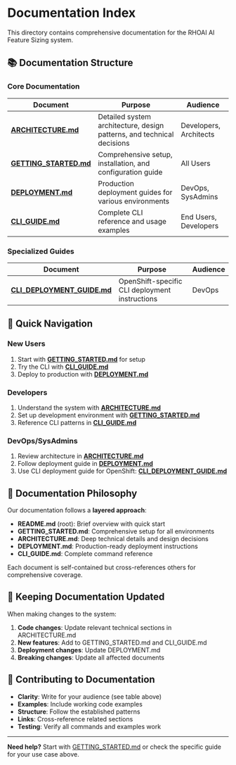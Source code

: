 # Documentation Index

This directory contains comprehensive documentation for the RHOAI AI Feature Sizing system.

## 📚 Documentation Structure

### Core Documentation

| Document | Purpose | Audience |
|----------|---------|----------|
| **[ARCHITECTURE.md](ARCHITECTURE.md)** | Detailed system architecture, design patterns, and technical decisions | Developers, Architects |
| **[GETTING_STARTED.md](GETTING_STARTED.md)** | Comprehensive setup, installation, and configuration guide | All Users |
| **[DEPLOYMENT.md](DEPLOYMENT.md)** | Production deployment guides for various environments | DevOps, SysAdmins |
| **[CLI_GUIDE.md](CLI_GUIDE.md)** | Complete CLI reference and usage examples | End Users, Developers |

### Specialized Guides

| Document | Purpose | Audience |
|----------|---------|----------|
| **[CLI_DEPLOYMENT_GUIDE.md](CLI_DEPLOYMENT_GUIDE.md)** | OpenShift-specific CLI deployment instructions | DevOps |

## 🚀 Quick Navigation

### New Users
1. Start with **[GETTING_STARTED.md](GETTING_STARTED.md)** for setup
2. Try the CLI with **[CLI_GUIDE.md](CLI_GUIDE.md)**
3. Deploy to production with **[DEPLOYMENT.md](DEPLOYMENT.md)**

### Developers
1. Understand the system with **[ARCHITECTURE.md](ARCHITECTURE.md)**
2. Set up development environment with **[GETTING_STARTED.md](GETTING_STARTED.md#development-setup)**
3. Reference CLI patterns in **[CLI_GUIDE.md](CLI_GUIDE.md)**

### DevOps/SysAdmins
1. Review architecture in **[ARCHITECTURE.md](ARCHITECTURE.md)**
2. Follow deployment guide in **[DEPLOYMENT.md](DEPLOYMENT.md)**
3. Use CLI deployment guide for OpenShift: **[CLI_DEPLOYMENT_GUIDE.md](CLI_DEPLOYMENT_GUIDE.md)**

## 📖 Documentation Philosophy

Our documentation follows a **layered approach**:

- **README.md** (root): Brief overview with quick start
- **GETTING_STARTED.md**: Comprehensive setup for all environments
- **ARCHITECTURE.md**: Deep technical details and design decisions
- **DEPLOYMENT.md**: Production-ready deployment instructions
- **CLI_GUIDE.md**: Complete command reference

Each document is self-contained but cross-references others for comprehensive coverage.

## 🔄 Keeping Documentation Updated

When making changes to the system:

1. **Code changes**: Update relevant technical sections in ARCHITECTURE.md
2. **New features**: Add to GETTING_STARTED.md and CLI_GUIDE.md
3. **Deployment changes**: Update DEPLOYMENT.md
4. **Breaking changes**: Update all affected documents

## 🤝 Contributing to Documentation

- **Clarity**: Write for your audience (see table above)
- **Examples**: Include working code examples
- **Structure**: Follow the established patterns
- **Links**: Cross-reference related sections
- **Testing**: Verify all commands and examples work

---

**Need help?** Start with [GETTING_STARTED.md](GETTING_STARTED.md) or check the specific guide for your use case above.
